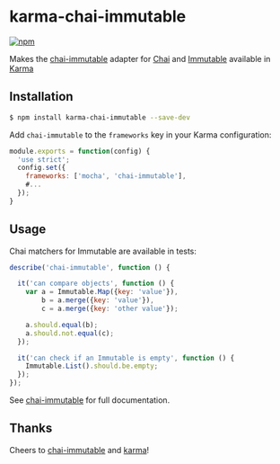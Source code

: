 karma-chai-immutable
==========

[![npm](https://img.shields.io/npm/dm/karma-chai-immutable.svg?maxAge=2592000)](https://www.npmjs.com/package/karma-chai-immutable)

Makes the [chai-immutable](https://github.com/astorije/chai-immutable) adapter for [Chai](http://chaijs.com) and [Immutable](https://facebook.github.io/immutable-js/) available in [Karma](http://karma-runner.github.io)

Installation
------------

```sh
$ npm install karma-chai-immutable --save-dev
```

Add `chai-immutable` to the `frameworks` key in your Karma configuration:

```js
module.exports = function(config) {
  'use strict';
  config.set({
    frameworks: ['mocha', 'chai-immutable'],
    #...
  });
}
```


Usage
-----

Chai matchers for Immutable are available in tests:

```js
describe('chai-immutable', function () {

  it('can compare objects', function () {
    var a = Immutable.Map({key: 'value'}),
        b = a.merge({key: 'value'}),
        c = a.merge({key: 'other value'});

    a.should.equal(b);
    a.should.not.equal(c);
  });

  it('can check if an Immutable is empty', function () {
    Immutable.List().should.be.empty;
  });
});
```

See [chai-immutable](https://github.com/astorije/chai-immutable) for full documentation.

Thanks
------

Cheers to [chai-immutable](https://github.com/astorije/chai-immutable) and [karma](https://github.com/karma-runner/karma)!
